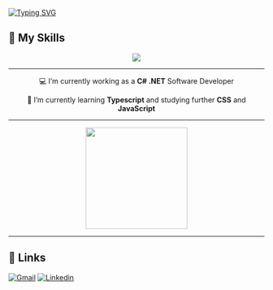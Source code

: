 [//]: <img align="right" src="https://visitor-badge.laobi.icu/badge?page_id=matheussegre.matheussegre" />

[![Typing SVG](https://readme-typing-svg.demolab.com?font=Roboto&size=60&pause=1000&color=248CF7&background=2DFFF200&center=true&vCenter=true&width=1200&height=150&lines=Hey!+%F0%9F%96%90;Welcome%2C+I'm+Matheus+Segre!;Please%2C+take+a+look!+%F0%9F%91%80)](https://git.io/typing-svg)

## 🚀 My Skills
<p align="center">
  <a href="https://skillicons.dev">
    <img src="https://skillicons.dev/icons?i=cs,html,css,js,git,figma,nodejs,ts" />
  </a>
</p>

<hr/>

<div align="center">
 
 💻 I’m currently working as a **C# .NET** Software Developer
 
 🌱 I’m currently learning **Typescript** and studying further **CSS** and **JavaScript**

 </div>

<hr/>

<div align="center">
  <a href="https://github.com/matheussegre/convoychat">
    <img height=200 align="center" src="https://github-readme-stats.vercel.app/api/top-langs?username=matheussegre&layout=compact&langs_count=9&card_width=525&theme=tokyonight&border_radius=20" />
  </a>
</div>

<hr/>

## 🔗 Links
[![Gmail](https://img.shields.io/badge/Gmail-D14836?style=for-the-badge&logo=gmail&logoColor=white)](mailto:matheussegre.soares@gmail.com)
[![Linkedin](https://img.shields.io/badge/LinkedIn-0077B5?style=for-the-badge&logo=linkedin&logoColor=white)](https://www.linkedin.com/in/matheus-segre/)


